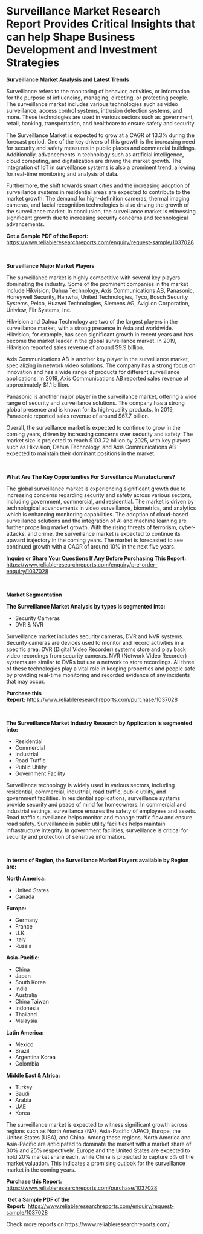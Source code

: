 <p><h1>Surveillance Market Research Report Provides Critical Insights that can help Shape Business Development and Investment Strategies</h1></p><p><strong>Surveillance Market Analysis and Latest Trends</strong></p>
<p><p>Surveillance refers to the monitoring of behavior, activities, or information for the purpose of influencing, managing, directing, or protecting people. The surveillance market includes various technologies such as video surveillance, access control systems, intrusion detection systems, and more. These technologies are used in various sectors such as government, retail, banking, transportation, and healthcare to ensure safety and security.</p><p>The Surveillance Market is expected to grow at a CAGR of 13.3% during the forecast period. One of the key drivers of this growth is the increasing need for security and safety measures in public places and commercial buildings. Additionally, advancements in technology such as artificial intelligence, cloud computing, and digitalization are driving the market growth. The integration of IoT in surveillance systems is also a prominent trend, allowing for real-time monitoring and analysis of data.</p><p>Furthermore, the shift towards smart cities and the increasing adoption of surveillance systems in residential areas are expected to contribute to the market growth. The demand for high-definition cameras, thermal imaging cameras, and facial recognition technologies is also driving the growth of the surveillance market. In conclusion, the surveillance market is witnessing significant growth due to increasing security concerns and technological advancements.</p></p>
<p><strong>Get a Sample PDF of the Report:&nbsp;</strong> <a href="https://www.reliableresearchreports.com/enquiry/request-sample/1037028">https://www.reliableresearchreports.com/enquiry/request-sample/1037028</a></p>
<p>&nbsp;</p>
<p><strong>Surveillance Major Market Players</strong></p>
<p><p>The surveillance market is highly competitive with several key players dominating the industry. Some of the prominent companies in the market include Hikvision, Dahua Technology, Axis Communications AB, Panasonic, Honeywell Security, Hanwha, United Technologies, Tyco, Bosch Security Systems, Pelco, Huawei Technologies, Siemens AG, Avigilon Corporation, Uniview, Flir Systems, Inc.</p><p>Hikvision and Dahua Technology are two of the largest players in the surveillance market, with a strong presence in Asia and worldwide. Hikvision, for example, has seen significant growth in recent years and has become the market leader in the global surveillance market. In 2019, Hikvision reported sales revenue of around $9.9 billion.</p><p>Axis Communications AB is another key player in the surveillance market, specializing in network video solutions. The company has a strong focus on innovation and has a wide range of products for different surveillance applications. In 2019, Axis Communications AB reported sales revenue of approximately $1.1 billion.</p><p>Panasonic is another major player in the surveillance market, offering a wide range of security and surveillance solutions. The company has a strong global presence and is known for its high-quality products. In 2019, Panasonic reported sales revenue of around $67.7 billion.</p><p>Overall, the surveillance market is expected to continue to grow in the coming years, driven by increasing concerns over security and safety. The market size is projected to reach $103.72 billion by 2025, with key players such as Hikvision, Dahua Technology, and Axis Communications AB expected to maintain their dominant positions in the market.</p></p>
<p>&nbsp;</p>
<p><strong>What Are The Key Opportunities For Surveillance Manufacturers?</strong></p>
<p><p>The global surveillance market is experiencing significant growth due to increasing concerns regarding security and safety across various sectors, including government, commercial, and residential. The market is driven by technological advancements in video surveillance, biometrics, and analytics which is enhancing monitoring capabilities. The adoption of cloud-based surveillance solutions and the integration of AI and machine learning are further propelling market growth. With the rising threats of terrorism, cyber-attacks, and crime, the surveillance market is expected to continue its upward trajectory in the coming years. The market is forecasted to see continued growth with a CAGR of around 10% in the next five years.</p></p>
<p><strong>Inquire or Share Your Questions If Any Before Purchasing This Report:</strong> <a href="https://www.reliableresearchreports.com/enquiry/pre-order-enquiry/1037028">https://www.reliableresearchreports.com/enquiry/pre-order-enquiry/1037028</a></p>
<p>&nbsp;</p>
<p><strong>Market Segmentation</strong></p>
<p><strong>The Surveillance Market Analysis by types is segmented into:</strong></p>
<p><ul><li>Security Cameras</li><li>DVR & NVR</li></ul></p>
<p><p>Surveillance market includes security cameras, DVR and NVR systems. Security cameras are devices used to monitor and record activities in a specific area. DVR (Digital Video Recorder) systems store and play back video recordings from security cameras. NVR (Network Video Recorder) systems are similar to DVRs but use a network to store recordings. All three of these technologies play a vital role in keeping properties and people safe by providing real-time monitoring and recorded evidence of any incidents that may occur.</p></p>
<p><strong>Purchase this Report:&nbsp;</strong><a href="https://www.reliableresearchreports.com/purchase/1037028">https://www.reliableresearchreports.com/purchase/1037028</a></p>
<p>&nbsp;</p>
<p><strong>The Surveillance Market Industry Research by Application is segmented into:</strong></p>
<p><ul><li>Residential</li><li>Commercial</li><li>Industrial</li><li>Road Traffic</li><li>Public Utility</li><li>Government Facility</li></ul></p>
<p><p>Surveillance technology is widely used in various sectors, including residential, commercial, industrial, road traffic, public utility, and government facilities. In residential applications, surveillance systems provide security and peace of mind for homeowners. In commercial and industrial settings, surveillance ensures the safety of employees and assets. Road traffic surveillance helps monitor and manage traffic flow and ensure road safety. Surveillance in public utility facilities helps maintain infrastructure integrity. In government facilities, surveillance is critical for security and protection of sensitive information.</p></p>
<p>&nbsp;</p>
<p><strong>In terms of Region, the Surveillance Market Players available by Region are:</strong></p>
<p>
    <p> <strong> North America: </strong>
        <ul>
            <li>United States</li>
            <li>Canada</li>
        </ul>
        </p> 
    <p> <strong> Europe: </strong>
        <ul>
            <li>Germany</li>
            <li>France</li>
            <li>U.K.</li>
            <li>Italy</li>
            <li>Russia</li>
        </ul>
        </p> 
    <p> <strong> Asia-Pacific: </strong>
        <ul>
            <li>China</li>
            <li>Japan</li>
            <li>South Korea</li>
            <li>India</li>
            <li>Australia</li>
            <li>China Taiwan</li>
            <li>Indonesia</li>
            <li>Thailand</li>
            <li>Malaysia</li>
        </ul>
        </p> 
    <p> <strong> Latin America: </strong>
        <ul>
            <li>Mexico</li>
            <li>Brazil</li>
            <li>Argentina Korea</li>
            <li>Colombia</li>
        </ul>
        </p> 
    <p> <strong> Middle East & Africa: </strong>
        <ul>
            <li>Turkey</li>
            <li>Saudi</li>
            <li>Arabia</li>
            <li>UAE</li>
            <li>Korea</li>
        </ul>
    </p>
    </p>
<p><p>The surveillance market is expected to witness significant growth across regions such as North America (NA), Asia-Pacific (APAC), Europe, the United States (USA), and China. Among these regions, North America and Asia-Pacific are anticipated to dominate the market with a market share of 30% and 25% respectively. Europe and the United States are expected to hold 20% market share each, while China is projected to capture 5% of the market valuation. This indicates a promising outlook for the surveillance market in the coming years.</p></p>
<p><strong>Purchase this Report: </strong><a href="https://www.reliableresearchreports.com/purchase/1037028">https://www.reliableresearchreports.com/purchase/1037028</a></p>
<p>&nbsp;<strong>Get a Sample PDF of the Report:&nbsp;&nbsp;</strong><a href="https://www.reliableresearchreports.com/enquiry/request-sample/1037028">https://www.reliableresearchreports.com/enquiry/request-sample/1037028</a></p>
<p><strong></strong></p>
<p>Check more reports on https://www.reliableresearchreports.com/</p>